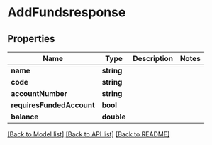 # AddFundsresponse

## Properties
Name | Type | Description | Notes
------------ | ------------- | ------------- | -------------
**name** | **string** |  | 
**code** | **string** |  | 
**accountNumber** | **string** |  | 
**requiresFundedAccount** | **bool** |  | 
**balance** | **double** |  | 

[[Back to Model list]](../README.md#documentation-for-models) [[Back to API list]](../README.md#documentation-for-api-endpoints) [[Back to README]](../README.md)



